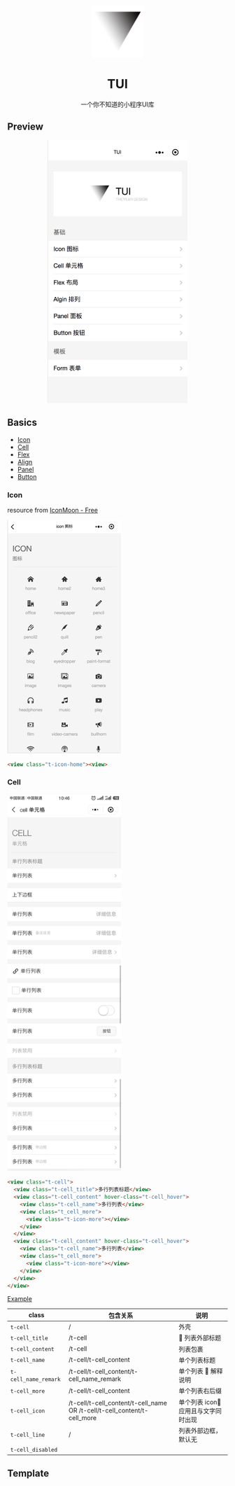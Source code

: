 <p align="center">
  <img src="./assets/TUI.png" width="120px" height="120px"/>
</p>
<h1 align="center">TUI</h1>
<p align="center">一个你不知道的小程序UI库</p>

## Preview

<p align="center">
  <img src="./assets/TUI-weapp.png" width="320px"/>
</p>

## Basics

- [Icon](./assets/basics-icon.png)
- [Cell](./assets/basics-cell.png)
- [Flex](./assets/basics-flex.png)
- [Align](./assets/basics-align.png)
- [Panel](./assets/basics-panel.png)
- [Button](./assets/basics-button.png)

### Icon

resource from [IconMoon - Free](https://icomoon.io/app/#/select)

<img src="./assets/basics-icon.png" width="260px"/>

```html
<view class="t-icon-home"><view>
```

### Cell

<img src="./assets/basics-cell.png" width="260px"/>

```html
<view class="t-cell">
  <view class="t-cell_title">多行列表标题</view>
  <view class="t-cell_content" hover-class="t-cell_hover">
    <view class="t-cell_name">多行列表</view>
    <view class="t_cell_more">
      <view class="t-icon-more"></view>
    </view>
  </view>
  <view class="t-cell_content" hover-class="t-cell_hover">
    <view class="t-cell_name">多行列表</view>
    <view class="t_cell_more">
      <view class="t-icon-more"></view>
    </view>
  </view>
</view>
```

[Example](./example/pages/cell/)

| class                           | 包含关系                                                                 | 说明                               |
| ------------------------------- | ------------------------------------------------------------------------ | ---------------------------------- |
| <code>t-cell</code>             | /                                                                        | 外壳                               |
| <code>t-cell_title</code>       | /t-cell                                                                  |  列表外部标题                      |
| <code>t-cell_content</code>     | /t-cell                                                                  | 列表包裹                           |
| <code>t-cell_name</code>        | /t-cell/t-cell_content                                                   | 单个列表标题                       |
| <code>t-cell_name_remark</code> | /t-cell/t-cell_content/t-cell_name_remark                                | 单个列表  解释说明                 |
| <code>t-cell_more</code>        | /t-cell/t-cell_content                                                   | 单个列表右后缀                     |
| <code>t-cell_icon</code>        | /t-cell/t-cell_content/t-cell_name OR /t-cell/t-cell_content/t-cell_more | 单个列表 icon 应用且与文字同时出现 |
| <code>t-cell_line</code>        | /                                                                        | 列表外部边框，默认无               |
| <code>t-cell_disabled</code>    |                                                                          |                                    |

## Template
